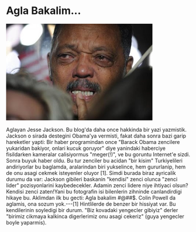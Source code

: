 # Agla Bakalim...

![](12.jpg)

Aglayan Jesse Jackson. Bu blog'da daha once hakkinda bir yazi
yazmistik. Jackson o sirada destegini Obama'ya vermisti, fakat daha
sonra bazi garip hareketler yapti: Bir haber programindan once "Barack
Obama zencilere yukaridan bakiyor, onlari kucuk goruyor" diye
yanindaki haberciye fisildarken kameralar calisiyormus "meger(!)", ve
bu goruntu Internet'e sizdi. Sonra buyuk haber oldu. Bu tur zenciler
bu acidan "bir kisim" Turkiyelileri andiriyorlar bu baglamda,
aralarindan biri yukselince, hem gururlanip, hem de onu asagi cekmek
isteyenler oluyor [1]. Simdi burada biraz ayricalik durumu da var:
Jackson gibileri baskanin "kendisi" zenci olunca "zenci lider"
pozisyonlarini kaybedecekler. Adamin zenci lidere niye ihtiyaci olsun?
Kendisi zenci zaten!Yani bu fotografin isi bilenlerin zihninde
canlandirdigi hikaye bu. Aklimdan ilk bu gecti: Agla bakalim
#@##$. Colin Powell da aglamis, ona sozum yok.---[1] Hintlilerde de
benzer bir hissiyat var. Bu kendilerinin soyledigi bir durum. "Biz
kovadaki yengecler gibiyiz" derler "birimiz cikmaya kalkinca
digerlerimiz onu asagi cekeriz" (guya yengecler boyle yaparmis).



